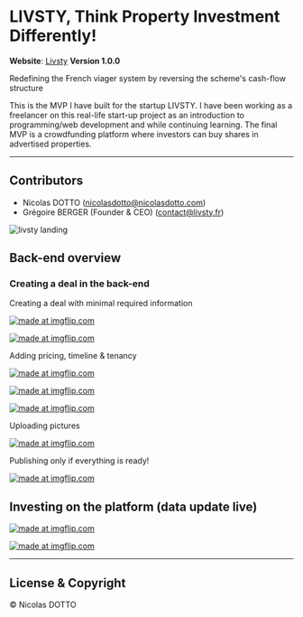 # LIVSTY, Think Property Investment Differently!

**Website**: [Livsty](https://www.livsty.co.uk) **Version 1.0.0**

Redefining the French viager system by reversing the scheme's cash-flow structure 

This is the MVP I have built for the startup LIVSTY. I have been working as a freelancer on this real-life start-up project as an introduction to programming/web development and while continuing learning. The final MVP is a crowdfunding platform where investors can buy shares in advertised properties.

---

## Contributors

- Nicolas DOTTO (<nicolasdotto@nicolasdotto.com>)
- Grégoire BERGER (Founder & CEO) (<contact@livsty.fr>)

![livsty landing](https://user-images.githubusercontent.com/20165669/35809233-f17ae3d2-0a7f-11e8-908e-7769564f390e.png)

## Back-end overview

### Creating a deal in the back-end

Creating a deal with minimal required information

<a href="https://imgflip.com/gif/23zy7a"><img src="https://i.imgflip.com/23zy7a.gif" title="made at imgflip.com"/></a>

<a href="https://imgflip.com/gif/23zyi3"><img src="https://i.imgflip.com/23zyi3.gif" title="made at imgflip.com"/></a>

Adding pricing, timeline & tenancy

<a href="https://imgflip.com/gif/23zywm"><img src="https://i.imgflip.com/23zywm.gif" title="made at imgflip.com"/></a>

<a href="https://imgflip.com/gif/23zz5q"><img src="https://i.imgflip.com/23zz5q.gif" title="made at imgflip.com"/></a>

<a href="https://imgflip.com/gif/23zzdk"><img src="https://i.imgflip.com/23zzdk.gif" title="made at imgflip.com"/></a>

Uploading pictures

<a href="https://imgflip.com/gif/23zzmz"><img src="https://i.imgflip.com/23zzmz.gif" title="made at imgflip.com"/></a>

Publishing only if everything is ready!

<a href="https://imgflip.com/gif/24002k"><img src="https://i.imgflip.com/24002k.gif" title="made at imgflip.com"/></a>

## Investing on the platform (data update live)

<a href="https://imgflip.com/gif/24021p"><img src="https://i.imgflip.com/24021p.gif" title="made at imgflip.com"/></a>

<a href="https://imgflip.com/gif/2402ab"><img src="https://i.imgflip.com/2402ab.gif" title="made at imgflip.com"/></a>

---

## License & Copyright

© Nicolas DOTTO
